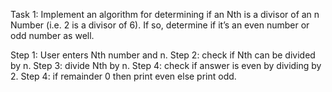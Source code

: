 Task 1: Implement an algorithm for determining if an Nth is a divisor of an n Number (i.e. 2 is a divisor of 6). If so, determine if it’s an even number or odd number as well.

Step 1: User enters Nth number and n.
Step 2: check if Nth can be divided by n.
Step 3: divide Nth by n.
Step 4: check if answer is even by dividing by 2.
Step 4: if remainder 0 then print even else print odd.
